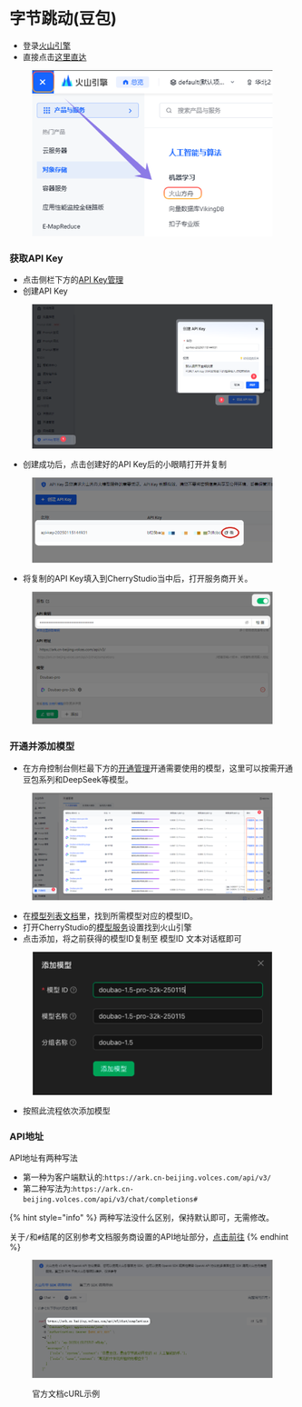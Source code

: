 # 字节跳动(豆包)

* 登录[火山引擎](https://console.volcengine.com/)
* 直接点击[这里直达](https://console.volcengine.com/ark/region:ark+cn-beijing/openManagement?LLM=%7B%7D)

<figure><img src="../../.gitbook/assets/image (1) (1) (2).png" alt=""><figcaption></figcaption></figure>

### 获取API Key

* 点击侧栏下方的[API Key管理](https://console.volcengine.com/ark/region:ark+cn-beijing/apiKey)
* 创建API Key

<figure><img src="../../.gitbook/assets/image (6) (2).png" alt=""><figcaption></figcaption></figure>

* 创建成功后，点击创建好的API Key后的小眼睛打开并复制

<figure><img src="../../.gitbook/assets/image (7).png" alt=""><figcaption></figcaption></figure>

* 将复制的API Key填入到CherryStudio当中后，打开服务商开关。

<figure><img src="../../.gitbook/assets/image (8).png" alt=""><figcaption></figcaption></figure>

### 开通并添加模型

* 在方舟控制台侧栏最下方的[开通管理](https://console.volcengine.com/ark/region:ark+cn-beijing/openManagement?LLM=%7B%7D\&OpenTokenDrawer=false)开通需要使用的模型，这里可以按需开通豆包系列和DeepSeek等模型。

<figure><img src="../../.gitbook/assets/image (1) (1) (2) (1).png" alt=""><figcaption></figcaption></figure>

* 在[模型列表文档](https://www.volcengine.com/docs/82379/1330310#%E6%96%87%E6%9C%AC%E7%94%9F%E6%88%90)里，找到所需模型对应的模型ID。
* 打开CherryStudio的[模型服务](../../cherrystudio/preview/settings/providers.md)设置找到火山引擎
* 点击添加，将之前获得的模型ID复制至 模型ID 文本对话框即可

<figure><img src="../../.gitbook/assets/volc_ark_01.png" alt=""><figcaption></figcaption></figure>

* 按照此流程依次添加模型

### API地址

API地址有两种写法

* 第一种为客户端默认的:`https://ark.cn-beijing.volces.com/api/v3/`
* 第二种写法为:`https://ark.cn-beijing.volces.com/api/v3/chat/completions#`

{% hint style="info" %}
两种写法没什么区别，保持默认即可，无需修改。

关于`/`和`#`结尾的区别参考文档服务商设置的API地址部分，[点击前往](https://docs.cherry-ai.com/cherry-studio/cherrystudio/preview/settings/providers#api-di-zhi)
{% endhint %}

<figure><img src="../../.gitbook/assets/image (3) (2).png" alt=""><figcaption><p>官方文档cURL示例</p></figcaption></figure>
